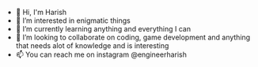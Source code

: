 - 👋 Hi, I'm Harish
- 👀 I’m interested in enigmatic things
- 🌱 I’m currently learning anything and everything I can 
- 💞️ I’m looking to collaborate on coding, game development and anything that needs alot of knowledge and is interesting
- 📫 You can reach me on instagram @engineerharish

